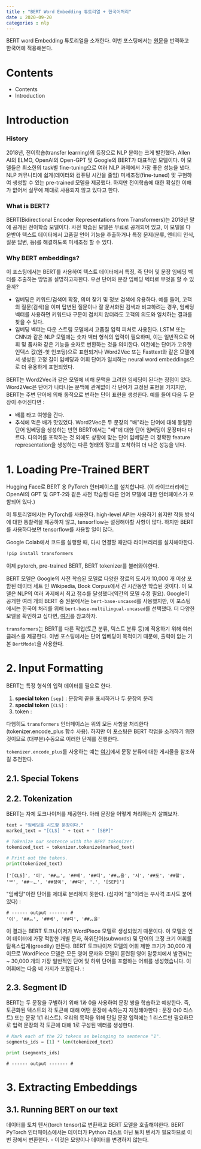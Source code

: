 ```yaml
---
title : "BERT Word Embedding 튜토리얼 + 한국어처리"
date : 2020-09-20
categories : nlp
---
```

BERT word Embedding 튜토리얼을 소개한다. 이번 포스팅에서는 [원문](https://mccormickml.com/2019/05/14/BERT-word-embeddings-tutorial/)을 번역하고 한국어에 적용해본다.

# Contents
- Contents
- Introduction

# Introduction

### History
2018년, 전이학습(transfer learning)의 등장으로 NLP 분야는 크게 발전했다. Allen AI의 ELMO, OpenAI의 Open-GPT 및 Google의 BERT가 대표적인 모델이다. 
이 모델들은 최소한의 task별 fine-tuning으로 여러 NLP 과제에서 가장 좋은 성능을 냈다. 
NLP 커뮤니티에 쉽게(데이터와 컴퓨팅 시간을 줄임) 미세조정(fine-tuned) 맟 구현하여 생성할 수 있는 pre-trained 모델을 제공했다. 
하지만 전이학습에 대한 확실한 이해가 없어서 실무에 제대로 사용되지 않고 있다고 한다.

### What is BERT?
BERT(Bidirectional Encoder Representations from Transformers)는 2018년 말에 공개된 전이학습 모델이다. 사전 학습된 모델은 무료로 공개되어 있고, 
이 모델을 다운받아 텍스트 데이터에서 고품질 언어 기능을 추출하거나 특정 문제(분류, 엔티티 인식, 질문 답변, 등)를 해결하도록 미세조정 할 수 있다.

### Why BERT embeddings?
이 포스팅에서는 BERT를 사용하여 텍스트 데이터에서 특징, 즉 단어 및 문장 임베딩 벡터를 추출하는 방법을 설명하고자한다. 우선 단어와 문장 임베딩 벡터로 무엇을 할 수 있을까?
  - 임베딩은 키워드/검색어 확장, 의미 찾기 및 정보 검색에 유용하다. 예를 들어, 고객의 질문(검색)을 이미 답변된 질문이나 잘 문서화된 검색과 비교하려는 경우, 
  임베딩 벡터를 사용하면 키워드나 구문이 겹치지 않더라도 고객의 의도와 일치하는 결과를 찾을 수 있다.
  - 임베딩 벡터는 다운 스트림 모델에서 고품질 입력 피처로 사용된다. 
  LSTM 또는 CNN과 같은 NLP 모델에는 숫자 벡터 형식의 입력이 필요하며, 이는 일반적으로 어휘 및 품사와 같은 기능을 숫자로 변환하는 것을 의미한다. 
  이전에는 단어가 고유한 인덱스 값(원-핫 인코딩)으로 표현되거나 Word2Vec 또는 Fasttext와 같은 모델에서 생성된 고정 길이 임베딩과 어휘 단어가 일치하는 neural word embeddings으로 더 유용하게 표현되었다.

BERT는 Word2Vec과 같은 모델에 비해 문맥을 고려한 임베딩이 된다는 장점이 있다. 
Word2Vec은 단어가 나타나는 문맥에 관계없이 각 단어가 고정된 표현을 가지지만, BERT는 주변 단어에 의해 동적으로 변하는 단어 표현을 생성한다. 예를 들어 다음 두 문장이 주어진다면 :
  - 배를 타고 여행을 간다.
  - 추석에 먹은 배가 맛있었다.
Word2Vec은 두 문장의 "배"라는 단어에 대해 동일한 단어 임베딩을 생성하는 반면 BERT에서는 "배"에 대한 단어 임베딩이 문장마다 다르다.
다의어를 포착하는 것 외에도 상황에 맞는 단어 임베딩은 더 정확한 feature representation을 생성하는 다른 형태의 정보를 포착하여 더 나은 성능을 낸다. 


# 1. Loading Pre-Trained BERT
Hugging Face로 BERT 용 PyTorch 인터페이스를 설치합니다. 
(이 라이브러리에는 OpenAI의 GPT 및 GPT-2와 같은 사전 학습된 다른 언어 모델에 대한 인터페이스가 포함되어 있다.)

이 튜토리얼에서는 PyTorch를 사용한다. high-level API는 사용하기 쉽지만 작동 방식에 대한 통찰력을 제공하지 않고, tensorflow는 설정해야할 사항이 많다. 하지만 BERT를 사용하다보면 tensorflow를 사용할 일이 많다.

Google Colab에서 코드를 실행할 때, 다시 연결할 때만다 라이브러리를 설치해야한다.
```Python
!pip install transformers
```

이제 pytorch, pre-trained BERT, BERT tokenizer를 불러와야한다. 

BERT 모델은 Google의 사전 학습된 모델로 다양한 장르의 도서가 10,000 개 이상 포함된 데이터 세트 인 Wikipedia, Book Corpus에서 긴 시간동안 학습된 것이다. 이 모델은 NLP의 여러 과제에서 최고 점수를 달성했다(약간의 모델 수정 필요). Google이 공개한 여러 개의 BERT 중 원문에서는 ```bert-base-uncased```를 사용했지만, 이 포스팅에서는 한국어 처리를 위해 ```bert-base-multilingual-uncased```를 선택했다. 더 다양한 모델을 확인하고 싶다면, [여기](https://huggingface.co/transformers/pretrained_models.html)를 참고하자.

```transformers```는 BERT를 다른 작업(토큰 분류, 텍스트 분류 등)에 적용하기 위해 여러 클래스를 제공한다.
이번 포스팅에서는 단어 임베딩이 목적이기 때문에, 출력이 없는 기본 ```BertModel```을 사용한다. 

# 2. Input Formatting
BERT는 특정 형식의 입력 데이터를 필요로 한다.
1. **special token** ```[sep]``` : 문장의 끝을 표시하거나 두 문장의 분리
2. **special token** ```[CLS]``` : 
3. token : 

다행히도 ```transformers``` 인터페이스는 위의 모든 사항을 처리한다(tokenizer.encode_plus 함수 사용).
하지만 이 포스팅은 BERT 작업을 소개하기 위한 것이므로 (대부분)수동으로 이러한 단계를 진행한다.

```tokenizer.encode_plus```를 사용하는 예는 [여기](http://mccormickml.com/2019/07/22/BERT-fine-tuning/)에서 문장 분류에 대한 게시물을 참조하길 추천한다.

## 2.1. Special Tokens


## 2.2. Tokenization
BERT는 자체 토크나이저를 제공한다. 아래 문장을 어떻게 처리하는지 살펴보자.
```Python
text = "임베딩을 시도할 문장이다."
marked_text = "[CLS] " + text + " [SEP]"

# Tokenize our sentence with the BERT tokenizer.
tokenized_text = tokenizer.tokenize(marked_text)

# Print out the tokens.
print(tokenized_text)
```
```
['[CLS]', '이', '##ᆷ', '##베', '##디', '##ᆼ을', '시', '##도', '##할', 'ᄆ', '##ᅮᆫ', '##장이', '##다', '.', '[SEP]']
```
"임베딩"이란 단어를 제대로 분리하지 못한다. (심지어 "을"이라는 부사격 조사도 붙어있다) :
```
# ------ output ------- #
'이', '##ᆷ', '##베', '##디', '##ᆼ을'
```
이 결과는 BERT 토크나이저가 WordPiece 모델로 생성되었기 때문이다. 이 모델은 언어 데이터에 가장 적합한 개별 문자, 하위단어(subwords) 및 단어의 고정 크기 어휘를 탐욕스럽게(greedily) 만든다. BERT 토크나이저 모델의 어휘 제한 크기가 30,000 개이므로 WordPiece 모델은 모든 영어 문자와 모델이 훈련된 영어 말뭉치에서 발견되는 ~ 30,000 개의 가장 일반적인 단어 및 하위 단어를 포함하는 어휘를 생성했습니다. 이 어휘에는 다음 네 가지가 포함된다. :

## 2.3. Segment ID
BERT는 두 문장을 구별하기 위해 1과 0을 사용하여 문장 쌍을 학습하고 예상한다.
즉, 토큰화된 텍스트의 각 토큰에 대해 어떤 문장에 속하는지 지정해야한다 : 문장 0(0 리스트) 또는 문장 1(1 리스트).
우리의 목적을 위해 단일 문장 입력에는 1 리스트만 필요하므로 입력 문장의 각 토큰에 대해 1로 구성된 벡터를 생성한다.
```Python
# Mark each of the 22 tokens as belonging to sentence "1".
segments_ids = [1] * len(tokenized_text)

print (segments_ids)
```
```
# ------ output ------- #
```


# 3. Extracting Embeddings
## 3.1. Running BERT on our text
데이터를 토치 텐서(torch tensor)로 변환하고 BERT 모델을 호출해야한다. BERT PyTorch 인터페이스에서는 데이터가 Python 리스트 아닌 토치 텐서가 필요하므로 이번 장에서 변환한다. - 이것은 모양이나 데이터를 변경하지 않는다.
